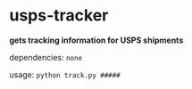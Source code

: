 # usps-tracker

**gets tracking information for USPS shipments**

dependencies: `none`

usage: `python track.py #####`
